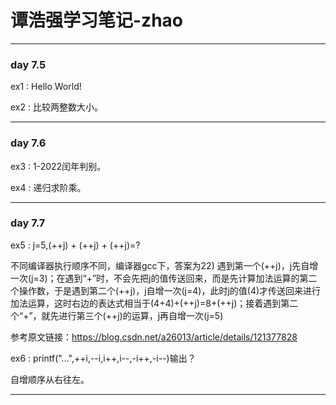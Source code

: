 # 谭浩强学习笔记-zhao
---------------------
### day 7.5
ex1 : Hello World!

ex2 : 比较两整数大小。

---------------------
### day 7.6
ex3 : 1-2022闰年判别。

ex4 : 递归求阶乘。

---------------------
### day 7.7
ex5 : j=5,(++j) + (++j) + (++j)=?

不同编译器执行顺序不同，编译器gcc下，答案为22)
遇到第一个(++j)，j先自增一次(j=3)；在遇到“+”时，不会先把j的值传送回来，而是先计算加法运算的第二个操作数，于是遇到第二个(++j)，j自增一次(j=4)，此时j的值(4)才传送回来进行加法运算，这时右边的表达式相当于(4+4)+(++j)=8+(++j)；接着遇到第二个“+”，就先进行第三个(++j)的运算，j再自增一次(j=5)

参考原文链接：https://blog.csdn.net/a26013/article/details/121377828

ex6 : printf("...",++i,--i,i++,i--,-i++,-i--)输出？

自增顺序从右往左。

---------------------